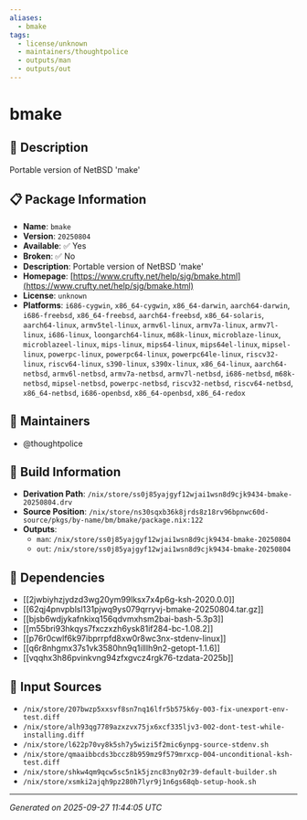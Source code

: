 ```yaml
---
aliases:
  - bmake
tags:
  - license/unknown
  - maintainers/thoughtpolice
  - outputs/man
  - outputs/out
---
```


# bmake

## 📝 Description

Portable version of NetBSD 'make'

## 📋 Package Information

- **Name**: `bmake`
- **Version**: `20250804`
- **Available**: ✅ Yes
- **Broken**: ✅ No
- **Description**: Portable version of NetBSD 'make'
- **Homepage**: [https://www.crufty.net/help/sjg/bmake.html](https://www.crufty.net/help/sjg/bmake.html)
- **License**: `unknown`
- **Platforms**: `i686-cygwin`, `x86_64-cygwin`, `x86_64-darwin`, `aarch64-darwin`, `i686-freebsd`, `x86_64-freebsd`, `aarch64-freebsd`, `x86_64-solaris`, `aarch64-linux`, `armv5tel-linux`, `armv6l-linux`, `armv7a-linux`, `armv7l-linux`, `i686-linux`, `loongarch64-linux`, `m68k-linux`, `microblaze-linux`, `microblazeel-linux`, `mips-linux`, `mips64-linux`, `mips64el-linux`, `mipsel-linux`, `powerpc-linux`, `powerpc64-linux`, `powerpc64le-linux`, `riscv32-linux`, `riscv64-linux`, `s390-linux`, `s390x-linux`, `x86_64-linux`, `aarch64-netbsd`, `armv6l-netbsd`, `armv7a-netbsd`, `armv7l-netbsd`, `i686-netbsd`, `m68k-netbsd`, `mipsel-netbsd`, `powerpc-netbsd`, `riscv32-netbsd`, `riscv64-netbsd`, `x86_64-netbsd`, `i686-openbsd`, `x86_64-openbsd`, `x86_64-redox`
## 👥 Maintainers

- @thoughtpolice


## 🔧 Build Information

- **Derivation Path**: `/nix/store/ss0j85yajgyf12wjai1wsn8d9cjk9434-bmake-20250804.drv`
- **Source Position**: `/nix/store/ns30sqxb36k8jrds8z18rv96bpnwc60d-source/pkgs/by-name/bm/bmake/package.nix:122`
- **Outputs**:
  - `man`:  `/nix/store/ss0j85yajgyf12wjai1wsn8d9cjk9434-bmake-20250804`
  - `out`:  `/nix/store/ss0j85yajgyf12wjai1wsn8d9cjk9434-bmake-20250804`

## 🔗 Dependencies

- [[2jwbiyhzjydzd3wg20ym99lksx7x4p6g-ksh-2020.0.0]]
- [[62qj4pnvpblsl131pjwq9ys079qrryvj-bmake-20250804.tar.gz]]
- [[bjsb6wdjykafnkixq156qdvmxhsm2bai-bash-5.3p3]]
- [[m55bri93hkqys7fxczxzh6ysk81if284-bc-1.08.2]]
- [[p76r0cwlf6k97ibprrpfd8xw0r8wc3nx-stdenv-linux]]
- [[q6r8nhgmx37s1vk3580hn9q1illlh9n2-getopt-1.1.6]]
- [[vqqhx3h86pvinkvng94zfxgvcz4rgk76-tzdata-2025b]]

## 📁 Input Sources

- `/nix/store/207bwzp5xxsvf8sn7nq16lfr5b575k6y-003-fix-unexport-env-test.diff`
- `/nix/store/alh93qg7789azxzvx75jx6xcf335ljv3-002-dont-test-while-installing.diff`
- `/nix/store/l622p70vy8k5sh7y5wizi5f2mic6ynpg-source-stdenv.sh`
- `/nix/store/qmaaibbcds3bccz8b959mz9f579mrxcp-004-unconditional-ksh-test.diff`
- `/nix/store/shkw4qm9qcw5sc5n1k5jznc83ny02r39-default-builder.sh`
- `/nix/store/xsmki2ajqh9pz280h7lyr9j1n6gs68qb-setup-hook.sh`

---
*Generated on 2025-09-27 11:44:05 UTC*
